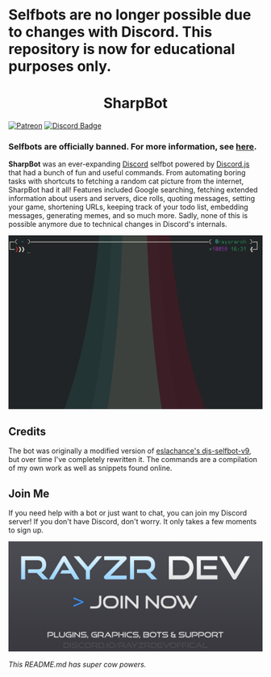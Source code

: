 # Selfbots are no longer possible due to changes with Discord. This repository is now for educational purposes only.

<h1 align="center">SharpBot</h1>

[![Patreon](http://ionicabizau.github.io/badges/patreon.svg)](https://patreon.com/Rayzr522)
[![Discord Badge](https://discordapp.com/api/guilds/282207139752050688/embed.png)](https://discord.io/rayzrdevofficial)

### Selfbots are officially banned. For more information, see [here](https://github.com/RayzrDev/SharpBot/issues/116#issuecomment-335036210).

**SharpBot** was an ever-expanding [Discord](http://discordapp.com) selfbot powered by [Discord.js](https://discord.js.org/#/) that had a bunch of fun and useful commands. From automating boring tasks with shortcuts to fetching a random cat picture from the internet, SharpBot had it all! Features included Google searching, fetching extended information about users and servers, dice rolls, quoting messages, setting your game, shortening URLs, keeping track of your todo list, embedding messages, generating memes, and so much more. Sadly, none of this is possible anymore due to technical changes in Discord's internals.

![SharpBot installer GIF](res/sharpbot.gif)

## Credits
The bot was originally a modified version of [eslachance's djs-selfbot-v9](https://github.com/eslachance/djs-selfbot-v9), but over time I've completely rewritten it. The commands are a compilation of my own work as well as snippets found online.

## Join Me
If you need help with a bot or just want to chat, you can join my Discord server! If you don't have Discord, don't worry. It only takes a few moments to sign up.

[![Discord Badge](https://github.com/Rayzr522/ProjectResources/raw/master/RayzrDev/badge-small.png)](https://discord.io/rayzrdevofficial)

*This README.md has super cow powers.*
